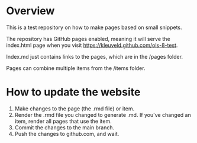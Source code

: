 # Overview

This is a test repository on how to make pages based on small snippets.

The repository has GitHub pages enabled, meaning it will serve the index.html
page when you visit https://kleuveld.github.com/ols-8-test.

Index.md just contains links to the pages, which are in the /pages folder.

Pages can combine multiple items from the /items folder.

# How to update the website

1. Make changes to the page (the .rmd file) or item.
2. Render the .rmd file you changed to generate .md. If you've changed an item,
render all pages that use the item.
3. Commit the changes to the main branch.
4. Push the changes to github.com, and wait.